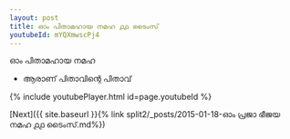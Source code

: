 ```yaml
---
layout: post
title: ഓം പിതാമഹായ നമഹ ൧൧ ടൈംസ്
youtubeId: mYQXmwscPj4
---
```

 
 
 ഓം പിതാമഹായ നമഹ 
 
 -  ആരാണ് പിതാവിന്റെ പിതാവ് 
 
  
 
  
 
 
 
 
 
 


{% include youtubePlayer.html id=page.youtubeId %}
 
[Next]({{ site.baseurl }}{% link  split2/_posts/2015-01-18-ഓം പ്രജാ ഭീജയ നമഹ ൧൧ ടൈംസ്.md%})
 
